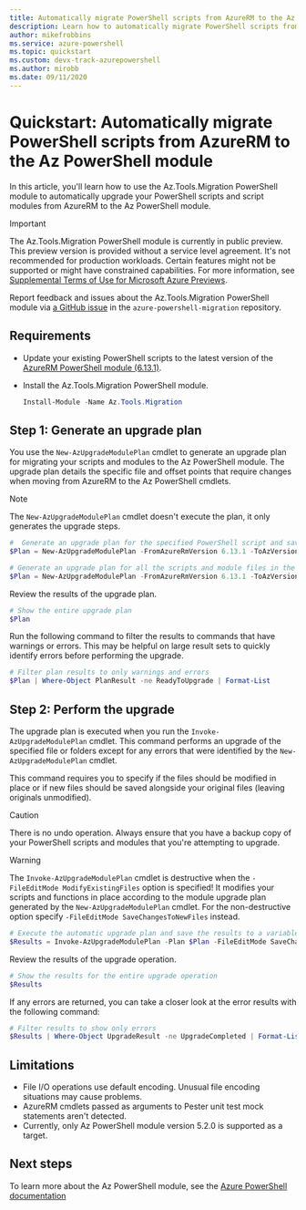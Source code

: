```yaml
---
title: Automatically migrate PowerShell scripts from AzureRM to the Az PowerShell module
description: Learn how to automatically migrate PowerShell scripts from AzureRM to the Az PowerShell module.
author: mikefrobbins
ms.service: azure-powershell
ms.topic: quickstart
ms.custom: devx-track-azurepowershell
ms.author: mirobb
ms.date: 09/11/2020
---
```


# Quickstart: Automatically migrate PowerShell scripts from AzureRM to the Az PowerShell module

In this article, you'll learn how to use the Az.Tools.Migration PowerShell module to automatically
upgrade your PowerShell scripts and script modules from AzureRM to the Az PowerShell module.

> [!IMPORTANT]
> The Az.Tools.Migration PowerShell module is currently in public preview. This preview version is
> provided without a service level agreement. It's not recommended for production workloads. Certain
> features might not be supported or might have constrained capabilities. For more information, see
> [Supplemental Terms of Use for Microsoft Azure Previews](https://azure.microsoft.com/support/legal/preview-supplemental-terms/).

Report feedback and issues about the Az.Tools.Migration PowerShell module via
[a GitHub issue](https://github.com/Azure/azure-powershell-migration/issues) in the
`azure-powershell-migration` repository.

## Requirements

* Update your existing PowerShell scripts to the latest version of the [AzureRM PowerShell module (6.13.1)](https://github.com/Azure/azure-powershell/releases/tag/v6.13.1-November2018).
* Install the Az.Tools.Migration PowerShell module.

  ```powershell
  Install-Module -Name Az.Tools.Migration
  ```

## Step 1: Generate an upgrade plan

You use the `New-AzUpgradeModulePlan` cmdlet to generate an upgrade plan for migrating your scripts
and modules to the Az PowerShell module. The upgrade plan details the specific file and offset
points that require changes when moving from AzureRM to the Az PowerShell cmdlets.

> [!NOTE]
> The `New-AzUpgradeModulePlan` cmdlet doesn't execute the plan, it only generates the upgrade steps.

```powershell
#  Generate an upgrade plan for the specified PowerShell script and save it to a variable.
$Plan = New-AzUpgradeModulePlan -FromAzureRmVersion 6.13.1 -ToAzVersion 5.2.0 -FilePath 'C:\Scripts\my-azure-script.ps1'
```

```powershell
# Generate an upgrade plan for all the scripts and module files in the specified folder and save it to a variable.
$Plan = New-AzUpgradeModulePlan -FromAzureRmVersion 6.13.1 -ToAzVersion 5.2.0 -DirectoryPath 'C:\Scripts'
```

Review the results of the upgrade plan.

```powershell
# Show the entire upgrade plan
$Plan
```

Run the following command to filter the results to commands that have warnings or errors. This may
be helpful on large result sets to quickly identify errors before performing the upgrade.

```powershell
# Filter plan results to only warnings and errors
$Plan | Where-Object PlanResult -ne ReadyToUpgrade | Format-List
```

## Step 2: Perform the upgrade

The upgrade plan is executed when you run the `Invoke-AzUpgradeModulePlan` cmdlet. This command performs 
an upgrade of the specified file or folders except for any errors that were identified by the `New-AzUpgradeModulePlan` cmdlet.

This command requires you to specify if the files should be modified in place or if new files should be saved 
alongside your original files (leaving originals unmodified).

> [!CAUTION]
> There is no undo operation. Always ensure that you have a backup copy of your PowerShell scripts
> and modules that you're attempting to upgrade.

> [!WARNING]
> The `Invoke-AzUpgradeModulePlan` cmdlet is destructive when the `-FileEditMode ModifyExistingFiles` option is specified! It modifies your scripts and functions
> in place according to the module upgrade plan generated by the `New-AzUpgradeModulePlan` cmdlet. For the non-destructive option specify `-FileEditMode SaveChangesToNewFiles` instead.

```powershell
# Execute the automatic upgrade plan and save the results to a variable.
$Results = Invoke-AzUpgradeModulePlan -Plan $Plan -FileEditMode SaveChangesToNewFiles
```

Review the results of the upgrade operation.

```powershell
# Show the results for the entire upgrade operation
$Results
```

If any errors are returned, you can take a closer look at the error results with the following command:

```powershell
# Filter results to show only errors
$Results | Where-Object UpgradeResult -ne UpgradeCompleted | Format-List
```

## Limitations

* File I/O operations use default encoding. Unusual file encoding situations may cause problems.
* AzureRM cmdlets passed as arguments to Pester unit test mock statements aren't detected.
* Currently, only Az PowerShell module version 5.2.0 is supported as a target.

## Next steps

To learn more about the Az PowerShell module, see the [Azure PowerShell documentation](https://docs.microsoft.com/powershell/azure/)